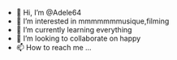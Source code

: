 - 👋 Hi, I’m @Adele64
- 👀 I’m interested in mmmmmmmusique,filming
- 🌱 I’m currently learning everything
- 💞️ I’m looking to collaborate on happy
- 📫 How to reach me ...

<!---
Adele64/Adele64 is a ✨ special ✨ repository because its `README.md` (this file) appears on your GitHub profile.
You can click the Preview link to take a look at your changes.
--->
